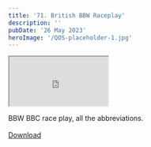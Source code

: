 ```yaml
---
title: '71. British BBW Raceplay'
description: ''
pubDate: '26 May 2023'
heroImage: '/QOS-placeholder-1.jpg'
---
```

<iframe src="https://drive.google.com/file/d/1Hl2cYuJF_81A5eVk-5pZgT4o4uC2ILSn/preview" width="200" height="100" allow="autoplay" allowfullscreen="allowfullscreen"></iframe>

BBW BBC race play, all the abbreviations.
<br>
<br>
<a class="read_more" href="https://drive.google.com/file/d/1Hl2cYuJF_81A5eVk-5pZgT4o4uC2ILSn/view?usp=sharing">Download</a>